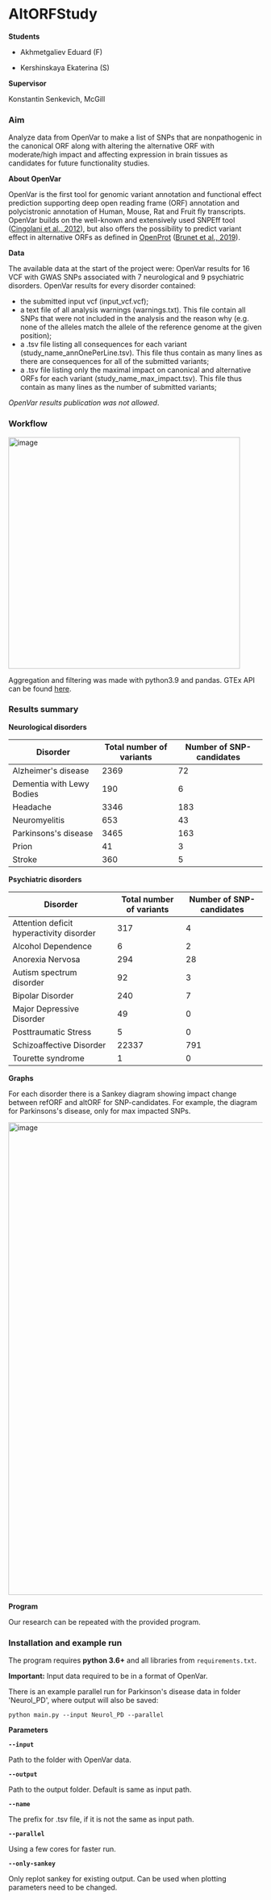 # AltORFStudy

**Students**

* Akhmetgaliev Eduard (F)

* Kershinskaya Ekaterina (S)

**Supervisor**

Konstantin Senkevich, McGill

### Aim

Analyze data from OpenVar to make a list of SNPs that are nonpathogenic in the canonical ORF along with altering the alternative ORF with moderate/high impact and affecting expression in brain tissues as candidates for future functionality studies.

**About OpenVar**

OpenVar is the first tool for genomic variant annotation and functional effect prediction supporting deep open reading frame (ORF) annotation and polycistronic annotation of Human, Mouse, Rat and Fruit fly transcripts. 
OpenVar builds on the well-known and extensively used SNPEff tool ([Cingolani et al., 2012](https://www.ncbi.nlm.nih.gov/pmc/articles/PMC3679285/)), but also offers the possibility to predict variant effect in alternative ORFs as defined in [OpenProt](https://openprot.org) ([Brunet et al., 2019](https://www.ncbi.nlm.nih.gov/pmc/articles/PMC5932603/)).


**Data**

The available data at the start of the project were: OpenVar results for 16 VCF with GWAS SNPs associated with 7 neurological and 9 psychiatric disorders.
OpenVar results for every disorder contained:
* the submitted input vcf (input_vcf.vcf);
* a text file of all analysis warnings (warnings.txt). This file contain all SNPs that were not included in the analysis and the reason why (e.g. none of the alleles match the allele of the reference genome at the given position);
* a .tsv file listing all consequences for each variant (study_name_annOnePerLine.tsv). This file thus contain as many lines as there are consequences for all of the submitted variants;
* a .tsv file listing only the maximal impact on canonical and alternative ORFs for each variant (study_name_max_impact.tsv). This file thus contain as many lines as the number of submitted variants; 

*OpenVar results publication was not allowed*.

### Workflow

<img width="459" alt="image" src="https://user-images.githubusercontent.com/90474946/169116816-b1801eb1-d814-425d-b68f-42a45b8c06c8.png">

Aggregation and filtering was made with python3.9 and pandas. GTEx API can be found [here](https://gtexportal.org/home/api-docs/index.html).

### Results summary

**Neurological disorders**

Disorder | Total number of variants | Number of SNP-candidates |
------ | --- | --- |
Alzheimer's disease | 2369 | 72 |
Dementia with Lewy Bodies | 190 | 6 |
Headache | 3346 | 183 |
Neuromyelitis | 653 | 43 |
Parkinsons's disease | 3465 | 163 |
Prion | 41 | 3 |
Stroke | 360 | 5 |

**Psychiatric disorders**

Disorder | Total number of variants | Number of SNP-candidates |
------ | --- | --- |
Attention deficit hyperactivity disorder | 317 | 4 |
Alcohol Dependence | 6 | 2 |
Anorexia Nervosa | 294 | 28 |
Autism spectrum disorder | 92 | 3 |
Bipolar Disorder | 240 | 7 |
Major Depressive Disorder | 49 | 0 |
Posttraumatic Stress | 5 | 0 |
Schizoaffective Disorder | 22337 | 791 |
Tourette syndrome | 1 | 0 |


**Graphs**

For each disorder there is a Sankey diagram showing impact change between refORF and altORF for SNP-candidates. For example, the diagram for Parkinsons's disease, only for max impacted SNPs. 

<img width="937" alt="image" src="https://user-images.githubusercontent.com/90474946/169359077-49e8d5a0-f805-4446-8f7f-29a33c398cc0.png">

**Program**

Our research can be repeated with the provided program.

### Installation and example run

The program requires **python 3.6+** and all libraries from `requirements.txt`.

**Important:** Input data required to be in a format of OpenVar.

There is an example parallel run for Parkinson's disease data in folder 'Neurol_PD', where output will also be saved:

```
python main.py --input Neurol_PD --parallel
```

**Parameters**

**`--input`**

Path to the folder with OpenVar data.

**`--output`**

Path to the output folder. Default is same as input path.

**`--name`**

The prefix for .tsv file, if it is not the same as input path.

**`--parallel`**

Using a few cores for faster run.

**`--only-sankey`**

Only replot sankey for existing output. Can be used when plotting parameters need to be changed.
